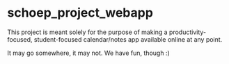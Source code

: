 # schoep_project_webapp

This project is meant solely for the purpose of making a productivity-focused, student-focused calendar/notes app available online at any point.

It may go somewhere, it may not. We have fun, though :)
